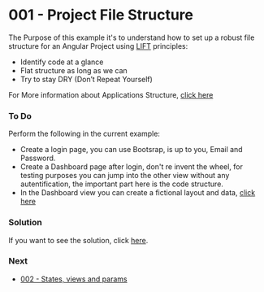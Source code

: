 # 001 - Project File Structure

The Purpose of this example it's to understand how to set up a robust file structure for an Angular Project using [LIFT][1] principles:

* Identify code at a glance
* Flat structure as long as we can
* Try to stay DRY (Don’t Repeat Yourself)

For More information about Applications Structure, [click here][2]

### To Do
Perform the following in the current example:
* Create a login page, you can use Bootsrap, is up to you, Email and Password.
* Create a Dashboard page after login, don't re invent the wheel, for testing purposes you can jump into the other view without any autentification, the important part here is the code structure.
* In the Dashboard view you can create a fictional layout and data, [click here][5]

### Solution

If you want to see the solution, click [here][3].

### Next
* [002 - States, views and params][4]

 [1]: http://bguiz.github.io/js-standards/angularjs/application-structure-lift-principle/
 [2]: https://github.com/johnpapa/angular-styleguide/blob/master/a1/README.md#style-y150
 [3]: https://github.com/talosdigital/u-angularjs/tree/solved/001-projec-file-structure/001-project-file-structure#solution
 [4]: https://github.com/talosdigital/u-angularjs/tree/master/002-routing-params-views
 [5]: https://v4-alpha.getbootstrap.com/examples/dashboard/